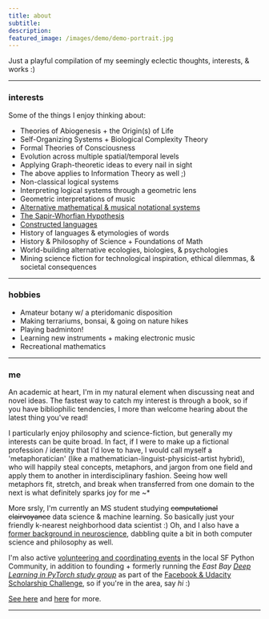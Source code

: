 ```yaml
---
title: about
subtitle: 
description: 
featured_image: /images/demo/demo-portrait.jpg
---
```


Just a playful compilation of my seemingly eclectic thoughts, interests, & works :)  

---

### interests

Some of the things I enjoy thinking about:

* Theories of Abiogenesis + the Origin(s) of Life
* Self-Organizing Systems + Biological Complexity Theory
* Formal Theories of Consciousness
* Evolution across multiple spatial/temporal levels
* Applying Graph-theoretic ideas to every nail in sight
* The above applies to Information Theory as well ;)
* Non-classical logical systems
* Interpreting logical systems through a geometric lens
* Geometric interpretations of music
* [Alternative mathematical & musical notational systems](https://mundyreimer.github.io/blog/representation-notation-thought)
* [The Sapir-Whorfian Hypothesis](https://mundyreimer.github.io/blog/representation-notation-thought)
* [Constructed languages](https://mundyreimer.github.io/blog/representation-notation-thought)
* History of languages & etymologies of words
* History & Philosophy of Science + Foundations of Math
* World-building alternative ecologies, biologies, & psychologies
* Mining science fiction for technological inspiration, ethical dilemmas, & societal consequences

---

### hobbies

* Amateur botany w/ a pteridomanic disposition
* Making terrariums, bonsai, & going on nature hikes
* Playing badminton!
* Learning new instruments + making electronic music
* Recreational mathematics

---

### me

An academic at heart, I'm in my natural element when discussing neat and novel ideas.  The fastest way to catch my interest is through a book, so if you have bibliophilic tendencies, I more than welcome hearing about the latest thing you've read!

I particularly enjoy philosophy and science-fiction, but generally my interests can be quite broad.  In fact, if I were to make up a fictional profession / identity that I'd love to have, I would call myself a 'metaphoratician' (like a mathematician-linguist-physicist-artist hybrid), who will happily steal concepts, metaphors, and jargon from one field and apply them to another in interdisciplinary fashion. Seeing how well metaphors fit, stretch, and break when transferred from one domain to the next is what definitely sparks joy for me ~*

More srsly, I'm currently an MS student studying ~~computational clairvoyance~~ data science & machine learning.  So basically just your friendly k-nearest neighborhood data scientist :)  Oh, and I also have a [former background in neuroscience](https://mundyreimer.github.io/project/project1-old), dabbling quite a bit in both computer science and philosophy as well.  

I'm also active [volunteering and coordinating events](https://pybay.com/team/) in the local SF Python Community, in addition to founding + formerly running the *East Bay [Deep Learning in PyTorch study group](https://www.facebook.com/groups/BayAreaPyTorchers/about/)* as part of the [Facebook & Udacity Scholarship Challenge](https://www.udacity.com/facebook-pytorch-scholarship), so if you're in the area, say *hi* :)

[See here](https://mundyreimer.github.io/project/project1-old) and [here](https://www.linkedin.com/in/mundyreimer) for more.  

---



